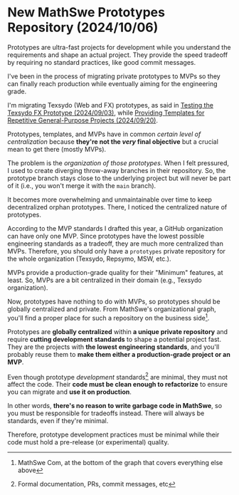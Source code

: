 <!-- Copyright (c) 2024 Tobias Briones. All rights reserved. -->
<!-- SPDX-License-Identifier: CC-BY-4.0 -->
<!-- This file is part of https://github.com/tobiasbriones/blog -->

# New MathSwe Prototypes Repository (2024/10/06)

Prototypes are ultra-fast projects for development while you understand the
requirements and shape an actual project. They provide the speed tradeoff by
requiring no standard practices, like good commit messages.

I've been in the process of migrating private prototypes to MVPs so they can
finally reach production while eventually aiming for the engineering grade.

I'm migrating Texsydo (Web and FX) prototypes, as said in
[Testing the Texsydo FX Prototype (2024/09/03)](/testing-the-texsydo-fx-prototype-2024-09-03),
while
[Providing Templates for Repetitive General-Purpose Projects (2024/09/20)](/providing-templates-for-repetitive-general--purpose-projects-2024-09-20).

Prototypes, templates, and MVPs have in common *certain level of centralization*
because **they're not the *very* final objective** but a crucial mean to get
there (mostly MVPs).

The problem is the *organization of those prototypes*. When I felt pressured, I
used to create diverging throw-away branches in their repository. So, the
prototype branch stays close to the underlying project but will never be part of
it (i.e., you won't merge it with the `main` branch).

It becomes more overwhelming and unmaintainable over time to keep decentralized
orphan prototypes. There, I noticed the centralized nature of prototypes.

According to the MVP standards I drafted this year, a GitHub organization can
have only one MVP. Since prototypes have the lowest possible engineering
standards as a tradeoff, they are much more centralized than MVPs. Therefore,
you should only have a `prototypes` private repository for the whole
organization (Texsydo, Repsymo, MSW, etc.).

MVPs provide a production-grade quality for their "Minimum" features, at least.
So, MVPs are a bit centralized in their domain (e.g., Texsydo organization).

Now, prototypes have nothing to do with MVPs, so prototypes should be globally
centralized and private. From MathSwe's organizational graph, you'll find a
proper place for such a repository on the business side[^1].

[^1]: MathSwe Com, at the bottom of the graph that covers everything else above

Prototypes are **globally centralized** within **a unique private repository**
and require **cutting development standards** to shape a potential project fast.
They are the projects with **the lowest engineering standards**, and you'll
probably reuse them to **make them either a production-grade project or an
MVP**.

Even though prototype *development* standards[^2] are minimal, they must not
affect the code. Their **code must be clean enough to refactorize** to ensure
you can migrate and **use it on production**.

In other words, **there's no reason to write garbage code in MathSwe**, so you
must be responsible for tradeoffs instead. There will always be standards, even
if they're minimal.

[^2]: Formal documentation, PRs, commit messages, etc

Therefore, prototype development practices must be minimal while their code must
hold a pre-release (or experimental) quality.
